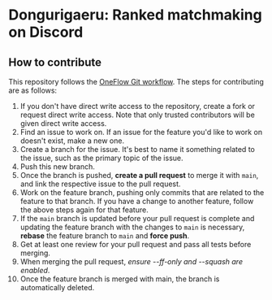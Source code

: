 # Dongurigaeru: Ranked matchmaking on Discord

## How to contribute
This repository follows the [OneFlow Git workflow](https://www.endoflineblog.com/oneflow-a-git-branching-model-and-workflow). The steps for contributing are as follows:

1. If you don't have direct write access to the repository, create a fork or request direct write access. Note that only trusted contributors will be given direct write access.
2. Find an issue to work on. If an issue for the feature you'd like to work on doesn't exist, make a new one.
3. Create a branch for the issue. It's best to name it something related to the issue, such as the primary topic of the issue.
4. Push this new branch.
5. Once the branch is pushed, **create a pull request** to merge it with `main`, and link the respective issue to the pull request.
6. Work on the feature branch, pushing only commits that are related to the feature to that branch. If you have a change to another feature, follow the above steps again for that feature.
7. If the `main` branch is updated before your pull request is complete and updating the feature branch with the changes to `main` is necessary, **rebase** the feature branch to `main` and **force push**.
8. Get at least one review for your pull request and pass all tests before merging.
9. When merging the pull request, *ensure --ff-only and --squash are enabled*.
10. Once the feature branch is merged with main, the branch is automatically deleted.
